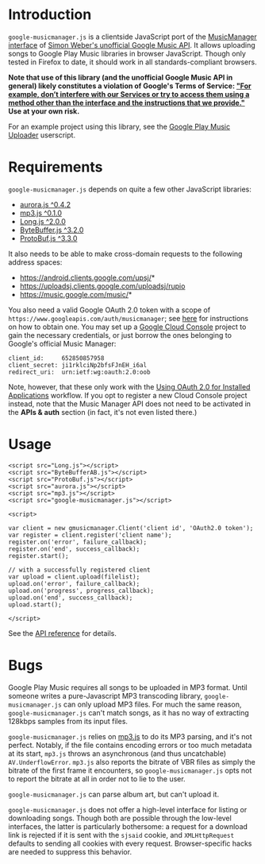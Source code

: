 # Introduction #

`google-musicmanager.js` is a clientside JavaScript port of the [MusicManager interface](http://unofficial-google-music-api.readthedocs.org/en/latest/reference/musicmanager.html) of [Simon Weber's unofficial Google Music API](https://github.com/simon-weber/Unofficial-Google-Music-API). It allows uploading songs to Google Play Music libraries in browser JavaScript. Though only tested in Firefox to date, it should work in all standards-compliant browsers.

**Note that use of this library (and the unofficial Google Music API in general) likely constitutes a violation of Google's Terms of Service: ["For example, don’t interfere with our Services or try to access them using a method other than the interface and the instructions that we provide."](https://www.google.com/intl/en/policies/terms/) Use at your own risk.**

For an example project using this library, see the [Google Play Music Uploader](https://code.google.com/p/google-musicmanager-user-js) userscript.

# Requirements #

`google-musicmanager.js` depends on quite a few other JavaScript libraries:

  * [aurora.js ^0.4.2](https://github.com/audiocogs/aurora.js)
  * [mp3.js ^0.1.0](https://github.com/audiocogs/mp3.js)
  * [Long.js ^2.0.0](https://github.com/dcodeIO/Long.js)
  * [ByteBuffer.js ^3.2.0](https://github.com/dcodeIO/ByteBuffer.js)
  * [ProtoBuf.js ^3.3.0](https://github.com/dcodeIO/ProtoBuf.js)

It also needs to be able to make cross-domain requests to the following address spaces:

  * https://android.clients.google.com/upsj/*
  * https://uploadsj.clients.google.com/uploadsj/rupio
  * https://music.google.com/music/*

You also need a valid Google OAuth 2.0 token with a scope of `https://www.googleapis.com/auth/musicmanager`; see [here](https://developers.google.com/accounts/docs/OAuth2) for instructions on how to obtain one. You may set up a [Google Cloud Console](https://console.developers.google.com) project to gain the necessary credentials, or just borrow the ones belonging to Google's official Music Manager:
```
client_id:     652850857958
client_secret: ji1rklciNp2bfsFJnEH_i6al
redirect_uri:  urn:ietf:wg:oauth:2.0:oob
```
Note, however, that these only work with the [Using OAuth 2.0 for Installed Applications](https://developers.google.com/accounts/docs/OAuth2InstalledApp) workflow. If you opt to register a new Cloud Console project instead, note that the Music Manager API does not need to be activated in the **APIs & auth** section (in fact, it's not even listed there.)

# Usage #

```
<script src="Long.js"></script>
<script src="ByteBufferAB.js"></script>
<script src="ProtoBuf.js"></script>
<script src="aurora.js"></script>
<script src="mp3.js"></script>
<script src="google-musicmanager.js"></script>

<script>

var client = new gmusicmanager.Client('client id', 'OAuth2.0 token');
var register = client.register('client name');
register.on('error', failure_callback);
register.on('end', success_callback);
register.start();

// with a successfully registered client
var upload = client.upload(filelist);
upload.on('error', failure_callback);
upload.on('progress', progress_callback);
upload.on('end', success_callback);
upload.start();

</script>
```

See the [API reference](INTRO.md) for details.

# Bugs #

Google Play Music requires all songs to be uploaded in MP3 format. Until someone writes a pure-Javascript MP3 transcoding library, `google-musicmanager.js` can only upload MP3 files. For much the same reason, `google-musicmanager.js` can't match songs, as it has no way of extracting 128kbps samples from its input files.

`google-musicmanager.js` relies on [mp3.js](https://github.com/audiocogs/mp3.js) to do its MP3 parsing, and it's not perfect. Notably, if the file contains encoding errors or too much metadata at its start, `mp3.js` throws an asynchronous (and thus uncatchable) `AV.UnderflowError`. `mp3.js` also reports the bitrate of VBR files as simply the bitrate of the first frame it encounters, so `google-musicmanager.js` opts not to report the bitrate at all in order not to lie to the user.

`google-musicmanager.js` can parse album art, but can't upload it.

`google-musicmanager.js` does not offer a high-level interface for listing or downloading songs. Though both are possible through the low-level interfaces, the latter is particularly bothersome: a request for a download link is rejected if it is sent with the `sjsaid` cookie, and `XMLHttpRequest` defaults to sending all cookies with every request. Browser-specific hacks are needed to suppress this behavior.
